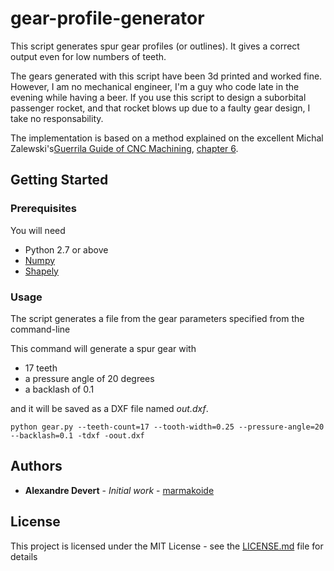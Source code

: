 # gear-profile-generator

This script generates spur gear profiles (or outlines). It gives a correct output
even for low numbers of teeth. 

The gears generated with this script have been 3d printed and worked fine. 
However, I am no mechanical engineer, I'm a guy who code late in the evening
while having a beer. If you use this script to design a suborbital passenger 
rocket, and that rocket blows up due to a faulty gear design, I take no 
responsability.

The implementation is based on a method explained on the excellent Michal 
Zalewski's[Guerrila Guide of CNC Machining](http://lcamtuf.coredump.cx/gcnc),
[chapter 6](http://lcamtuf.coredump.cx/gcnc/ch6).

## Getting Started

### Prerequisites

You will need

* Python 2.7 or above
* [Numpy](http://www.numpy.org)
* [Shapely](https://github.com/Toblerity/Shapely)


### Usage

The script generates a file from the gear parameters specified from the command-line

This command will generate a spur gear with 

* 17 teeth
* a pressure angle of 20 degrees
* a backlash of 0.1

and it will be saved as a DXF file named *out.dxf*.
 
```
python gear.py --teeth-count=17 --tooth-width=0.25 --pressure-angle=20 --backlash=0.1 -tdxf -oout.dxf
```

## Authors

* **Alexandre Devert** - *Initial work* - [marmakoide](https://github.com/marmakoide)

## License

This project is licensed under the MIT License - see the [LICENSE.md](LICENSE.md) file for details

